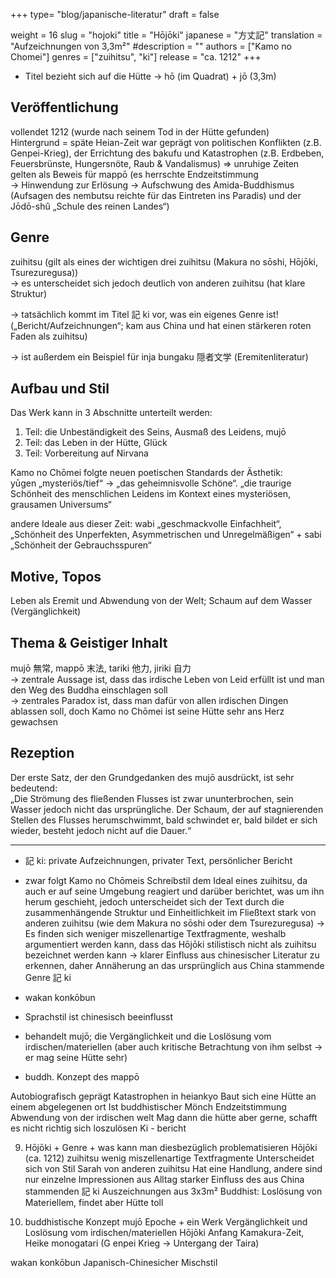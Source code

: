 +++
type= "blog/japanische-literatur"
draft = false

weight = 16
slug = "hojoki"
title = "Hōjōki"
japanese = "方丈記"
translation = "Aufzeichnungen von 3,3m²"
#description = ""
authors = ["Kamo no Chomei"]
genres = ["zuihitsu", "ki"]
release = "ca. 1212"
+++

- Titel bezieht sich auf die Hütte -> hō (im Quadrat) + jō (3,3m)

## Veröffentlichung

vollendet 1212 (wurde nach seinem Tod in der Hütte gefunden)  
Hintergrund = späte Heian-Zeit war geprägt von politischen Konflikten (z.B. Genpei-Krieg), der Errichtung des bakufu und Katastrophen (z.B. Erdbeben, Feuersbrünste, Hungersnöte, Raub & Vandalismus) => unruhige Zeiten gelten als Beweis für mappō (es herrschte Endzeitstimmung  
-> Hinwendung zur Erlösung -> Aufschwung des Amida-Buddhismus (Aufsagen des nembutsu reichte für das Eintreten ins Paradis) und der Jōdō-shû „Schule des reinen Landes“)

## Genre

zuihitsu (gilt als eines der wichtigen drei zuihitsu (Makura no sōshi, Hōjōki, Tsurezuregusa))  
-> es unterscheidet sich jedoch deutlich von anderen zuihitsu (hat klare Struktur)

-> tatsächlich kommt im Titel 記 ki vor, was ein eigenes Genre ist! („Bericht/Aufzeichnungen“; kam aus China und hat einen stärkeren roten Faden als zuihitsu)

-> ist außerdem ein Beispiel für inja bungaku 隠者文学 (Eremitenliteratur)

## Aufbau und Stil

Das Werk kann in 3 Abschnitte unterteilt werden:  
1. Teil: die Unbeständigkeit des Seins, Ausmaß des Leidens, mujō  
2. Teil: das Leben in der Hütte, Glück  
3. Teil: Vorbereitung auf Nirvana

Kamo no Chōmei folgte neuen poetischen Standards der Ästhetik:  
yūgen „mysteriös/tief“ -> „das geheimnisvolle Schöne“. „die traurige Schönheit des menschlichen Leidens im Kontext eines mysteriösen, grausamen Universums“

andere Ideale aus dieser Zeit: wabi „geschmackvolle Einfachheit“, „Schönheit des Unperfekten, Asymmetrischen und Unregelmäßigen“ + sabi „Schönheit der Gebrauchsspuren“

## Motive, Topos

Leben als Eremit und Abwendung von der Welt; Schaum auf dem Wasser (Vergänglichkeit)

## Thema & Geistiger Inhalt

mujō 無常, mappō 末法, tariki 他力, jiriki 自力  
-> zentrale Aussage ist, dass das irdische Leben von Leid erfüllt ist und man den Weg des Buddha einschlagen soll  
-> zentrales Paradox ist, dass man dafür von allen irdischen Dingen ablassen soll, doch Kamo no Chōmei ist seine Hütte sehr ans Herz gewachsen

## Rezeption

Der erste Satz, der den Grundgedanken des mujō ausdrückt, ist sehr bedeutend:  
„Die Strömung des fließenden Flusses ist zwar ununterbrochen, sein Wasser jedoch nicht das ursprüngliche. Der Schaum, der auf stagnierenden Stellen des Flusses herumschwimmt, bald schwindet er, bald bildet er sich wieder, besteht jedoch nicht auf die Dauer.“

---

- 記 ki: private Aufzeichnungen, privater Text, persönlicher Bericht
- zwar folgt Kamo no Chōmeis Schreibstil dem Ideal eines zuihitsu, da auch er auf seine Umgebung
reagiert und darüber berichtet, was um ihn herum geschieht, jedoch unterscheidet sich der Text durch
die zusammenhängende Struktur und Einheitlichkeit im Fließtext stark von anderen zuihitsu (wie dem
Makura no sōshi oder dem Tsurezuregusa)
-> Es finden sich weniger miszellenartige Textfragmente, weshalb argumentiert werden kann, dass
das Hōjōki stilistisch nicht als zuihitsu bezeichnet werden kann -> klarer Einfluss aus chinesischer
Literatur zu erkennen, daher Annäherung an das ursprünglich aus China stammende Genre 記 ki

- wakan konkōbun
- Sprachstil ist chinesisch beeinflusst
- behandelt mujō; die Vergänglichkeit und die Loslösung vom irdischen/materiellen (aber auch
kritische Betrachtung von ihm selbst -> er mag seine Hütte sehr)
- buddh. Konzept des mappō


Autobiografisch geprägt
Katastrophen in heiankyo
Baut sich eine Hütte an einem abgelegenen ort
Ist buddhistischer Mönch
Endzeitstimmung
Abwendung von der irdischen welt
Mag dann die hütte aber gerne, schafft es nicht richtig sich loszulösen
Ki - bericht

9. Hōjōki + Genre + was kann man diesbezüglich problematisieren
Hōjōki (ca. 1212)
zuihitsu
wenig miszellenartige Textfragmente
Unterscheidet sich von Stil Sarah von anderen zuihitsu
Hat eine Handlung, andere sind nur einzelne Impressionen aus Alltag
starker Einfluss des aus China stammenden 記 ki
Auszeichnungen aus 3x3m²
Buddhist: Loslösung von Materiellem, findet aber Hütte toll


10. buddhistische Konzept mujō Epoche + ein Werk
Vergänglichkeit und Loslösung vom irdischen/materiellen
Hōjōki Anfang Kamakura-Zeit, Heike monogatari (G enpei Krieg -> Untergang der Taira)

wakan konkōbun
  Japanisch-Chinesicher Mischstil
